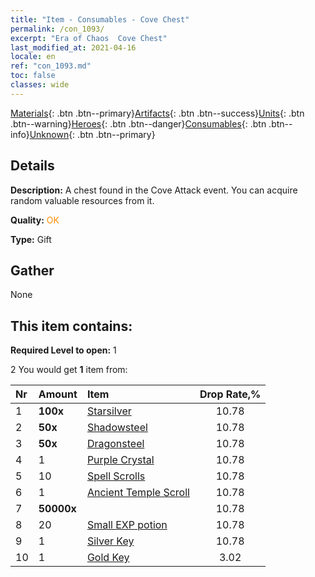 ```yaml
---
title: "Item - Consumables - Cove Chest"
permalink: /con_1093/
excerpt: "Era of Chaos  Cove Chest"
last_modified_at: 2021-04-16
locale: en
ref: "con_1093.md"
toc: false
classes: wide
---
```

 [Materials](/Items/){: .btn .btn--primary}[Artifacts](/Items/Artifacts/){: .btn .btn--success}[Units](/Items/Units/){: .btn .btn--warning}[Heroes](/Items/Heroes/){: .btn .btn--danger}[Consumables](/Items/Consumables/){: .btn .btn--info}[Unknown](/Items/Unknown/){: .btn .btn--primary}

## Details
 **Description:** A chest found in the Cove Attack event. You can acquire random valuable resources from it.

 **Quality:** <span style="color: #FF8C00">OK</span>

 **Type:** Gift

## Gather

  None

## This item contains:

 **Required Level to open:** 1

 2 You would get **1** item  from:

  | Nr | Amount |     Item    | Drop Rate,% |
  |:---|:-------|:------------|:---------:|
  | 1 |  **100x** | [Starsilver](/Items/con_882/) | 10.78 | 
  | 2 |  **50x** | [Shadowsteel](/Items/con_881/) | 10.78 | 
  | 3 |  **50x** | [Dragonsteel](/Items/con_880/) | 10.78 | 
  | 4 | 1 | [Purple Crystal](/Items/con_720/) | 10.78 | 
  | 5 | 10 | [Spell Scrolls](/Items/con_694/) | 10.78 | 
  | 6 | 1 | [Ancient Temple Scroll](/Items/con_697/) | 10.78 | 
  | 7 |  **50000x** | <i class="fas fa-coins"/> | 10.78 | 
  | 8 | 20 | [Small EXP potion](/Items/con_701/) | 10.78 | 
  | 9 | 1 | [Silver Key](/Items/con_693/) | 10.78 | 
  | 10 | 1 | [Gold Key](/Items/con_783/) | 3.02 | 
